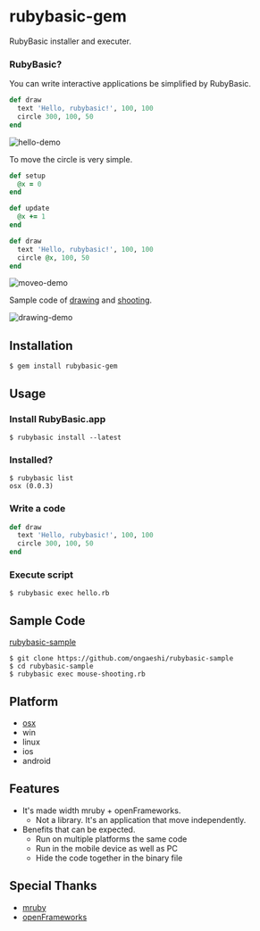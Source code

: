 # rubybasic-gem

RubyBasic installer and executer.

### RubyBasic?

You can write interactive applications be simplified by RubyBasic.

```ruby:hello.rb
def draw
  text 'Hello, rubybasic!', 100, 100
  circle 300, 100, 50
end
```

![hello-demo](https://raw.github.com/ongaeshi/rubybasic-gem/data/images/rubybasic-gem-01.png)

To move the circle is very simple.

```ruby:hello.rb
def setup
  @x = 0
end

def update
  @x += 1
end

def draw
  text 'Hello, rubybasic!', 100, 100
  circle @x, 100, 50
end
```

![moveo-demo](https://raw.github.com/ongaeshi/rubybasic-gem/data/images/rubybasic-gem-02.gif)

Sample code of [drawing](https://github.com/ongaeshi/rubybasic-sample/blob/master/drawing.rb) and [shooting](https://github.com/ongaeshi/rubybasic-sample/blob/master/mouse_shooting.rb).

![drawing-demo](https://raw.github.com/ongaeshi/rubybasic-gem/data/images/rubybasic-gem-03.png)

## Installation

    $ gem install rubybasic-gem

## Usage

### Install RubyBasic.app

    $ rubybasic install --latest
    
### Installed?

    $ rubybasic list
    osx (0.0.3)
    
### Write a code

```ruby:hello.rb
def draw
  text 'Hello, rubybasic!', 100, 100
  circle 300, 100, 50
end
```

### Execute script

    $ rubybasic exec hello.rb

## Sample Code

[rubybasic-sample](https://github.com/ongaeshi/rubybasic-sample)

    $ git clone https://github.com/ongaeshi/rubybasic-sample
    $ cd rubybasic-sample
    $ rubybasic exec mouse-shooting.rb

## Platform

- [osx](https://github.com/ongaeshi/rubybasic-osx)
- win
- linux
- ios
- android

## Features

- It's made width mruby + openFrameworks.
  - Not a library. It's an application that move independently.
- Benefits that can be expected.
  - Run on multiple platforms the same code
  - Run in the mobile device as well as PC
  - Hide the code together in the binary file

## Special Thanks

- [mruby](https://github.com/mruby/mruby)
- [openFrameworks](http://www.openframeworks.cc)
